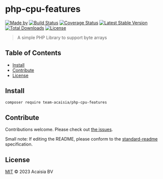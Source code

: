 # php-cpu-features

[![Made by](https://img.shields.io/badge/made%20by-Team%20Acaisia-blue.svg?style=flat-square)](https://acaisia.com)
[![Build Status](https://github.com/team-acaisia/php-cpu-features/actions/workflows/ci.yml/badge.svg)](https://github.com/team-acaisia/php-cpu-features/actions/workflows/ci.yml)
[![Coverage Status](https://codecov.io/gh/team-acaisia/php-cpu-features/branch/master/graph/badge.svg?token=T7TFG1L07L)](https://codecov.io/gh/team-acaisia/php-cpu-features)
[![Latest Stable Version](https://poser.pugx.org/team-acaisia/php-cpu-features/v/stable)](https://packagist.org/packages/team-acaisia/php-cpu-features)
[![Total Downloads](https://poser.pugx.org/team-acaisia/php-cpu-features/downloads)](https://packagist.org/packages/team-acaisia/php-cpu-features)
[![License](https://img.shields.io/badge/license-MIT-blue.svg)](http://opensource.org/licenses/MIT)

> A simple PHP Library to support byte arrays

## Table of Contents

- [Install](#install)
- [Contribute](#contribute)
- [License](#license)

## Install

```sh
composer require team-acaisia/php-cpu-features
```

## Contribute

Contributions welcome. Please check out [the issues](https://github.com/team-acaisia/php-cpu-features/issues).

Small note: If editing the README, please conform to the [standard-readme](https://github.com/RichardLitt/standard-readme) specification.

## License

[MIT](LICENSE) © 2023 Acaisia BV
